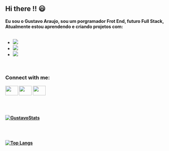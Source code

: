 ## Hi there !! :smiley:

<b>Eu sou o Gustavo Araujo, sou um porgramador Frot End, futuro Full Stack, Atualmente estou aprendendo e criando projetos com:<b>
<br>
<br>

  - <img src="https://img.shields.io/badge/HTML5-E34F26?style=for-the-badge&logo=html5&logoColor=white"/>
  - <img src="https://img.shields.io/badge/CSS3-1572B6?style=for-the-badge&logo=css3&logoColor=white"/>
  - <img src="https://img.shields.io/badge/JavaScript-F7DF1E?style=for-the-badge&logo=javascript&logoColor=black"/>
 <br>

  
<h3 align="left">Connect with me:</h3>
<p align="left">
<a href="your link" target="blank"><img align="center" src="https://cdn.jsdelivr.net/npm/simple-icons@3.0.1/icons/twitter.svg" alt="" height="30" width="40" /></a>
<a href="your link" target="blank"><img align="center" src="https://cdn.jsdelivr.net/npm/simple-icons@3.0.1/icons/linkedin.svg" alt="" height="30" width="40" /></a>
<a href="https://www.instagram.com/guh_araujox/" target="blank"><img align="center" src="https://cdn.jsdelivr.net/npm/simple-icons@3.0.1/icons/instagram.svg" alt="" height="30" width="40" /></a>
</p>


 <br>
 <br>
 
  [![GustavoStats](https://github-readme-stats.vercel.app/api?username=GustavoAraujoProg)](https://github.com/anuraghazra/github-readme-stats)

  <br>
  <br>

  [![Top Langs](https://github-readme-stats.vercel.app/api/top-langs/?username=GustavoAraujoProg)](https://github.com/anuraghazra/github-readme-stats)
